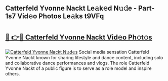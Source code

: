 ## Catterfeld Yvonne Nackt Le𝚊k𝚎d N𝚞𝚍e - Part-1s7 Vid𝚎o Photos Le𝚊ks t9VFq

# <h2><a href="http://fb581s.evod.top/?m=Catterfeld+Yvonne+Nackt">🔗 👉🔴 Catterfeld Yvonne Nackt Vid𝚎o Ph𝚘t𝚘s</a></h2>

[![Catterfeld Yvonne Nackt N𝚞d𝚎s](https://i.imgur.com/8V9OHl7.gif)](http://fb581s.evod.top/?m=Catterfeld+Yvonne+Nackt)
Social media sensation Catterfeld Yvonne Nackt known for sharing lifestyle and dance content, including solo and collaborative dance performances and vlogs. The role Catterfeld Yvonne Nackt of a public figure is to serve as a role model and inspire others. 
